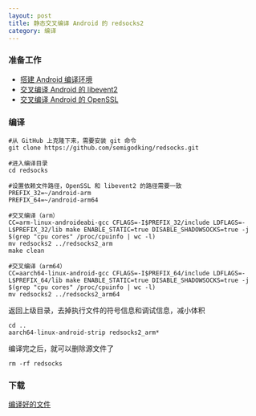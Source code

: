 ```yaml
---
layout: post
title: 静态交叉编译 Android 的 redsocks2
category: 编译
---
```


### 准备工作
- [搭建 Android 编译环境][android-environment]
- [交叉编译 Android 的 libevent2][android-libevent2]
- [交叉编译 Android 的 OpenSSL][android-openssl]

### 编译
```shell
#从 GitHub 上克隆下来，需要安装 git 命令
git clone https://github.com/semigodking/redsocks.git

#进入编译目录
cd redsocks

#设置依赖文件路径，OpenSSL 和 libevent2 的路径需要一致
PREFIX_32=~/android-arm
PREFIX_64=~/android-arm64

#交叉编译（arm）
CC=arm-linux-androideabi-gcc CFLAGS=-I$PREFIX_32/include LDFLAGS=-L$PREFIX_32/lib make ENABLE_STATIC=true DISABLE_SHADOWSOCKS=true -j $(grep "cpu cores" /proc/cpuinfo | wc -l)
mv redsocks2 ../redsocks2_arm
make clean

#交叉编译（arm64）
CC=aarch64-linux-android-gcc CFLAGS=-I$PREFIX_64/include LDFLAGS=-L$PREFIX_64/lib make ENABLE_STATIC=true DISABLE_SHADOWSOCKS=true -j $(grep "cpu cores" /proc/cpuinfo | wc -l)
mv redsocks2 ../redsocks2_arm64
```

返回上级目录，去掉执行文件的符号信息和调试信息，减小体积
```shell
cd ..
aarch64-linux-android-strip redsocks2_arm*
```

编译完之后，就可以删除源文件了
```shell
rm -rf redsocks
```

### 下载
[编译好的文件](/assets/android-redsocks2.tar.gz)

[android-environment]: /编译/2019/11/22/android-environment.html
[android-libevent2]: /编译/2019/12/07/android-libevent2.html
[android-openssl]: /编译/2019/11/22/android-openssl.html